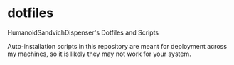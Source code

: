 # dotfiles

HumanoidSandvichDispenser's Dotfiles and Scripts

Auto-installation scripts in this repository are meant for deployment across my machines, so it is likely they may not work for your system.
